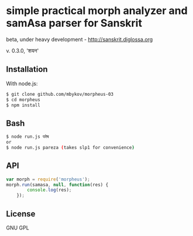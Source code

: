 # simple practical morph analyzer and samAsa parser for Sanskrit

beta, under heavy development - http://sanskrit.diglossa.org

v. 0.3.0, 'शयन'

## Installation

With node.js:

````bash
$ git clone github.com/mbykov/morpheus-03
$ cd morpheus
$ npm install
````

## Bash

````bash
$ node run.js परेष
or
$ node run.js pareza (takes slp1 for convenience)
````

## API
````javascript
var morph = require('morpheus');
morph.run(samasa, null, function(res) {
        console.log(res);
    });
````



## License

  GNU GPL

